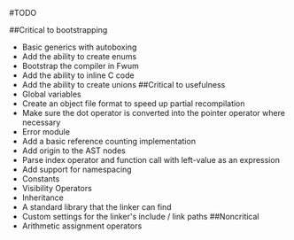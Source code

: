 #TODO

##Critical to bootstrapping
- Basic generics with autoboxing
- Add the ability to create enums
- Bootstrap the compiler in Fwum
- Add the ability to inline C code
- Add the ability to create unions
##Critical to usefulness
- Global variables
- Create an object file format to speed up partial recompilation
- Make sure the dot operator is converted into the pointer operator where necessary
- Error module
- Add a basic reference counting implementation
- Add origin to the AST nodes
- Parse index operator and function call with left-value as an expression
- Add support for namespacing
- Constants
- Visibility Operators
- Inheritance
- A standard library that the linker can find
- Custom settings for the linker's include / link paths
##Noncritical
- Arithmetic assignment operators
